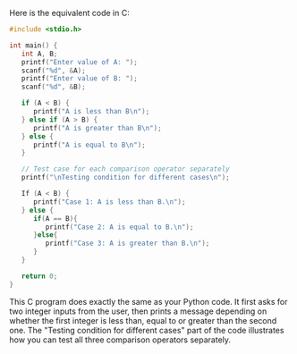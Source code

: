 Here is the equivalent code in C:

```c
#include <stdio.h>

int main() {
   int A, B;
   printf("Enter value of A: ");
   scanf("%d", &A);
   printf("Enter value of B: ");
   scanf("%d", &B);

   if (A < B) {
      printf("A is less than B\n");
   } else if (A > B) {
      printf("A is greater than B\n");
   } else {
      printf("A is equal to B\n");
   }

   // Test case for each comparison operator separately
   printf("\nTesting condition for different cases\n");

   If (A < B) {
      printf("Case 1: A is less than B.\n");
   } else {
      if(A == B){
         printf("Case 2: A is equal to B.\n");
      }else{
         printf("Case 3: A is greater than B.\n");
      }
   }

   return 0;
}
```

This C program does exactly the same as your Python code. It first asks for two integer inputs from the user, then prints a message depending on whether the first integer is less than, equal to or greater than the second one. The "Testing condition for different cases" part of the code illustrates how you can test all three comparison operators separately.

